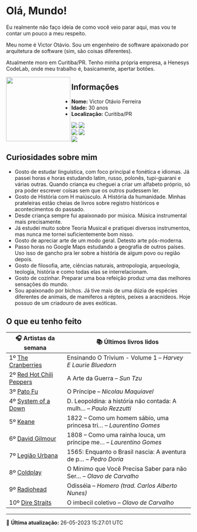 # Olá, Mundo!

Eu realmente não faço ideia de como você veio parar aqui, mas vou te contar um pouco a meu respeito.

Meu nome é Victor Otávio. Sou um engenheiro de software apaixonado por arquitetura de software (sim, são coisas diferentes).

Atualmente moro em Curitiba/PR. Tenho minha própria empresa, a Henesys CodeLab, onde meu trabalho é, basicamente, apertar botões.

<img align="left" src="https://github.com/vctrtvfrrr/vctrtvfrrr/raw/master/octocat.png" alt="" width="175" />

## Informações

- **Nome:** Victor Otávio Ferreira
- **Idade:** 30 anos
- **Localização:** Curitiba/PR

[![](https://img.shields.io/badge/LinkedIn-victorotavio-blue)](https://www.linkedin.com/in/victorotavio/) [![](https://img.shields.io/badge/Twitter-@vctrtvfrrr-blue)](https://twitter.com/vctrtvfrrr)  
[![](https://img.shields.io/badge/GitHub-vctrtvfrrr-24292e)](https://github.com/vctrtvfrrr) [![](https://img.shields.io/badge/GitLab-vctrtvfrrr-ec5d16)](https://gitlab.com/vctrtvfrrr)  
[![](https://img.shields.io/badge/Email-victor@otavioferreira.com.br-red)](mailto:victor@otavioferreira.com.br)  

## Curiosidades sobre mim

-   Gosto de estudar linguística, com foco principal e fonética e idiomas. Já passei horas e horas estudando latim, russo, polonês, tupi-guarani e várias outras. Quando criança eu cheguei a criar um alfabeto próprio, só pra poder escrever coisas sem que os outros pudessem ler.
-   Gosto de História com H maiúsculo. A História da humanidade. Minhas prateleiras estão cheias de livros sobre registro históricos e acontecimentos do passado.
-   Desde criança sempre fui apaixonado por música. Música instrumental mais precisamente.
-   Já estudei muito sobre Teoria Musical e pratiquei diversos instrumentos, mas nunca me tornei suficientemente bom nisso.
-   Gosto de apreciar arte de um modo geral. Detesto arte pós-moderna.
-   Passo horas no Google Maps estudando a geografia de outros países. Uso isso de gancho pra ler sobre a história de algum povo ou região depois.
-   Gosto de filosofia, arte, ciências naturais, antropologia, arqueologia, teologia, história e como todas elas se interrelacionam.
-   Gosto de cozinhar. Preparar uma boa refeição produz uma das melhores sensações do mundo.
-   Sou apaixonado por bichos. Já tive mais de uma dúzia de espécies diferentes de animais, de mamiferos a répteis, peixes a aracnídeos. Hoje possuo de um criadouro de aves exóticas.


## O que eu tenho feito

|                            🎧 Artistas da semana                            |                      📚 Últimos livros lidos                      |
|-----------------------------------------------------------------------------|-------------------------------------------------------------------|
| 1º [The Cranberries](https://www.last.fm/music/The+Cranberries)             | Ensinando O Trivium - Volume 1	–	_Harvey E Laurie Bluedorn_         |
| 2º [Red Hot Chili Peppers](https://www.last.fm/music/Red+Hot+Chili+Peppers) | A Arte da Guerra	–	_Sun Tzu_                                        |
| 3º [Pato Fu](https://www.last.fm/music/Pato+Fu)                             | O Príncipe	–	_Nicolau Maquiavel_                                    |
| 4º [System of a Down](https://www.last.fm/music/System+of+a+Down)           | D. Leopoldina: a história não contada: A mulh…	–	_Paulo Rezzutti_   |
| 5º [Keane](https://www.last.fm/music/Keane)                                 | 1822 – Como um homem sábio, uma princesa tri…	–	_Laurentino Gomes_  |
| 6º [David Gilmour](https://www.last.fm/music/David+Gilmour)                 | 1808 – Como uma rainha louca, um príncipe me…	–	_Laurentino Gomes_  |
| 7º [Legião Urbana](https://www.last.fm/music/Legi%C3%A3o+Urbana)            | 1565: Enquanto o Brasil nascia: A aventura de p…	–	_Pedro Doria_    |
| 8º [Coldplay](https://www.last.fm/music/Coldplay)                           | O Mínimo que Você Precisa Saber para não Ser…	–	_Olavo de Carvalho_ |
| 9º [Radiohead](https://www.last.fm/music/Radiohead)                         | Odisséia	–	_Homero (trad. Carlos Alberto Nunes)_                    |
| 10º [Dire Straits](https://www.last.fm/music/Dire+Straits)                  | O imbecil coletivo	–	_Olavo de Carvalho_                            |


---

🚀 **Última atualização:** 26-05-2023 15:27:01 UTC